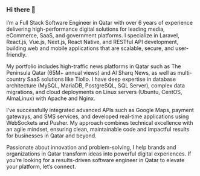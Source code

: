 ### Hi there 👋

I’m a Full Stack Software Engineer in Qatar with over 6 years of experience delivering high-performance digital solutions for leading media, eCommerce, SaaS, and government platforms. I specialize in Laravel, React.js, Vue.js, Next.js, React Native, and RESTful API development, building web and mobile applications that are scalable, secure, and user-friendly.

My portfolio includes high-traffic news platforms in Qatar such as The Peninsula Qatar (65M+ annual views) and Al Sharq News, as well as multi-country SaaS solutions like Tiollo. I have deep expertise in database architecture (MySQL, MariaDB, PostgreSQL, SQL Server), complex data migrations, and cloud deployments on Linux servers (Ubuntu, CentOS, AlmaLinux) with Apache and Nginx.

I’ve successfully integrated advanced APIs such as Google Maps, payment gateways, and SMS services, and developed real-time applications using WebSockets and Pusher. My approach combines technical excellence with an agile mindset, ensuring clean, maintainable code and impactful results for businesses in Qatar and beyond.

Passionate about innovation and problem-solving, I help brands and organizations in Qatar transform ideas into powerful digital experiences. If you’re looking for a results-driven software engineer in Qatar to elevate your platform, let’s connect.

